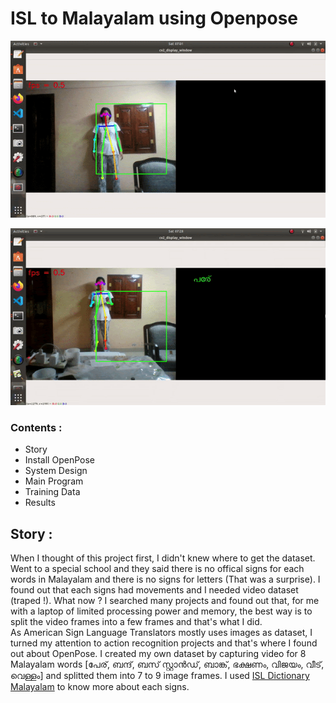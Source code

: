 # ISL to Malayalam using Openpose

![](https://github.com/Amchuz/ISL-to-Malayalam-using-Openpose/blob/master/Images/demo.gif)
  
![](https://github.com/Amchuz/ISL-to-Malayalam-using-Openpose/blob/master/Images/demo2.gif)


### Contents :

- Story
- Install OpenPose
- System Design
- Main Program
- Training Data
- Results

## Story : 
  
  
   When I thought of this project first, I didn't knew where to get the dataset. Went to a special school and they said there is no offical signs for each words in Malayalam and there is no signs for letters (That was a surprise). I found out that each signs had movements and I needed video dataset (traped !). What now ? I searched many projects and found out that, for me with a laptop of limited processing power and memory, the best way is to split the video frames into a few frames and that's what I did.  
   As American Sign Language Translators mostly uses images as dataset, I turned my attention to action recognition projects and that's where I found out about OpenPose. I created my own dataset by capturing video for 8 Malayalam words [പേര്, ബന്ദ്, ബസ് സ്റ്റാൻഡ്, ബാങ്ക്, ഭക്ഷണം, വിജയം, വീട്, വെള്ളം] and splitted them into 7 to 9 image frames. I used <a href="https://play.google.com/store/apps/details?id=com.cdac.isl_malayalam&hl=en">ISL Dictionary Malayalam</a> to know more about each signs.
